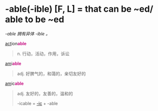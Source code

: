 # -able(-ible) [F, L] = that can be ~ed/ able to be ~ed

*-able 拥有异体 -ible 。*

[act](_act_.md)ion<b style="color: #C71585;">able</b>
> n. 行动，活动，作用，诉讼

[am](_am_.md)i<b style="color: #C71585;">able</b>
> adj. 好脾气的，和蔼的，亲切友好的

[am](_am_.md)ic<b style="color: #C71585;">able</b>
> adj. 友好的，友善的，温和的
>
> -icable = [-ic](-ic.md) + -able